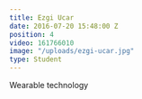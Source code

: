 ```yaml
---
title: Ezgi Ucar
date: 2016-07-20 15:48:00 Z
position: 4
video: 161766010
image: "/uploads/ezgi-ucar.jpg"
type: Student
---
```


Wearable technology
